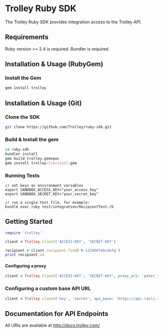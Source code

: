 # Trolley Ruby SDK

The Trolley Ruby SDK provides integration access to the Trolley API.

## Requirements

Ruby version >= 2.4 is required.
Bundler is required.

## Installation & Usage (RubyGem)

### Install the Gem

```bash
gem install trolley
```

## Installation & Usage (Git)

### Clone the SDK

```bash
git clone https://github.com/Trolley/ruby-sdk.git
```

### Build & Install the gem

```bash
cd ruby-sdk
bundler install
gem build trolley.gemspec
gem install trolley-[version].gem
```

### Running Tests

```
// set keys as environment variables
export SANDBOX_ACCESS_KEY="your_access_key"
export SANDBOX_SECRET_KEY="your_secret_key"

// run a single test file, for example:
bundle exec ruby test/integration/RecipientTest.rb
```

## Getting Started

```ruby
require 'trolley'

client = Trolley.client('ACCESS-KEY', 'SECRET-KEY')

recipient = client.recipient.find('R-1234567abcdefg')
print recipient.id
```

#### Configuring a proxy

```Ruby
client = Trolley.client('ACCESS-KEY', 'SECRET-KEY', proxy_uri: 'peter_the_proxy.com')
```

### Configuring a custom base API URL
```ruby
client = Trolley.client('key', 'secret', api_base: 'https://api.railz.io')
```

## Documentation for API Endpoints

All URIs are available at http://docs.trolley.com/
